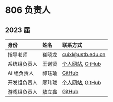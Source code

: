 ---
---

# 806 负责人

## 2023 届

| 身份         | 姓名   | 联系方式                                                              |
| :----------- | :----- | :-------------------------------------------------------------------- |
| 指导老师     | 崔晓龙 | cuixl@ustb.edu.cn                                                     |
| 系统组负责人 | 王诺贤 | [个人网站](https://bosswnx.xyz), [GitHub](https://github.com/bosswnx) |
| AI 组负责人  | 祁珏瑜 | [GitHub](https://github.com/QodiCat)                                  |
| 开发组负责人 | 廖玮珑 | [个人网站](https://lwl.lol), [GitHub](https://github.com/soulter)     |
| 游戏组负责人 | 敖立鑫 | [GitHub](https://github.com/aolixin)                                  |
